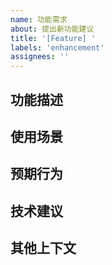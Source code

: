 ```yaml
---
name: 功能需求
about: 提出新功能建议
title: '[Feature] '
labels: 'enhancement'
assignees: ''
---
```


## 功能描述
<!-- 详细描述需要添加的功能 -->

## 使用场景
<!-- 描述这个功能的使用场景 -->

## 预期行为
<!-- 描述这个功能应该如何工作 -->

## 技术建议
<!-- 如果有具体的技术实现建议，请在这里说明 -->

## 其他上下文
<!-- 添加其他相关的信息或截图 --> 